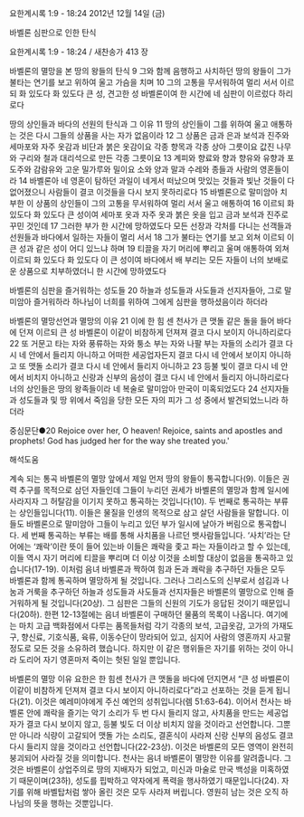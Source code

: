 요한계시록 1:9 - 18:24 
2012년 12월 14일 (금)

바벨론 심판으로 인한 탄식



요한계시록 1:9 - 18:24 / 새찬송가 413 장


바벨론의 멸망을 본 땅의 왕들의 탄식
9 그와 함께 음행하고 사치하던 땅의 왕들이 그가 불타는 연기를 보고 위하여 울고 가슴을 치며 10 그의 고통을 무서워하여 멀리 서서 이르되 화 있도다 화 있도다 큰 성, 견고한 성 바벨론이여 한 시간에 네 심판이 이르렀다 하리로다

땅의 상인들과 바다의 선원의 탄식과 그 이유 
11 땅의 상인들이 그를 위하여 울고 애통하는 것은 다시 그들의 상품을 사는 자가 없음이라 12 그 상품은 금과 은과 보석과 진주와 세마포와 자주 옷감과 비단과 붉은 옷감이요 각종 향목과 각종 상아 그릇이요 값진 나무와 구리와 철과 대리석으로 만든 각종 그릇이요 13 계피와 향료와 향과 향유와 유향과 포도주와 감람유와 고운 밀가루와 밀이요 소와 양과 말과 수레와 종들과 사람의 영혼들이라 14 바벨론아 네 영혼이 탐하던 과일이 네게서 떠났으며 맛있는 것들과 빛난 것들이 다 없어졌으니 사람들이 결코 이것들을 다시 보지 못하리로다 15 바벨론으로 말미암아 치부한 이 상품의 상인들이 그의 고통을 무서워하여 멀리 서서 울고 애통하여 16 이르되 화 있도다 화 있도다 큰 성이여 세마포 옷과 자주 옷과 붉은 옷을 입고 금과 보석과 진주로 꾸민 것인데 17 그러한 부가 한 시간에 망하였도다 모든 선장과 각처를 다니는 선객들과 선원들과 바다에서 일하는 자들이 멀리 서서 18 그가 불타는 연기를 보고 외쳐 이르되 이 큰 성과 같은 성이 어디 있느냐 하며 19 티끌을 자기 머리에 뿌리고 울며 애통하여 외쳐 이르되 화 있도다 화 있도다 이 큰 성이여 바다에서 배 부리는 모든 자들이 너의 보배로운 상품으로 치부하였더니 한 시간에 망하였도다

바벨론의 심판을 즐거워하는 성도들
20 하늘과 성도들과 사도들과 선지자들아, 그로 말미암아 즐거워하라 하나님이 너희를 위하여 그에게 심판을 행하셨음이라 하더라

바벨론의 멸망선언과 멸망의 이유
21 이에 한 힘 센 천사가 큰 맷돌 같은 돌을 들어 바다에 던져 이르되 큰 성 바벨론이 이같이 비참하게 던져져 결코 다시 보이지 아니하리로다 22 또 거문고 타는 자와 풍류하는 자와 퉁소 부는 자와 나팔 부는 자들의 소리가 결코 다시 네 안에서 들리지 아니하고 어떠한 세공업자든지 결코 다시 네 안에서 보이지 아니하고 또 맷돌 소리가 결코 다시 네 안에서 들리지 아니하고 23 등불 빛이 결코 다시 네 안에서 비치지 아니하고 신랑과 신부의 음성이 결코 다시 네 안에서 들리지 아니하리로다 너의 상인들은 땅의 왕족들이라 네 복술로 말미암아 만국이 미혹되었도다 24 선지자들과 성도들과 및 땅 위에서 죽임을 당한 모든 자의 피가 그 성 중에서 발견되었느니라 하더라

중심문단●20 Rejoice over her, O heaven! Rejoice, saints and apostles and prophets! God has judged her for the way she treated you.'

해석도움





계속 되는 통곡
바벨론의 멸망 앞에서 제일 먼저 땅의 왕들이 통곡합니다(9). 이들은 권력 추구를 목적으로 삼던 자들인데 그들이 누리던 권세가 바벨론의 멸망과 함께 일시에 사라지자 그 허탈감을 이기지 못하고 통곡하는 것입니다(10). 두 번째로 통곡하는 부류는 상인들입니다(11). 이들은 물질을 인생의 목적으로 삼고 살던 사람들을 말합니다. 이들도 바벨론으로 말미암아 그들이 누리고 있던 부가 일시에 날아가 버림으로 통곡합니다. 세 번째 통곡하는 부류는 배를 통해 사치품을 나르던 뱃사람들입니다. ‘사치’라는 단어에는 ‘쾌락’이란 뜻이 들어 있는바 이들은 쾌락을 좇고 파는 자들이라고 할 수 있는데, 이들 역시 자기 머리에 티끌을 뿌리며 더 이상 이것을 소비할 대상이 없음을 통곡하고 있습니다(17-19). 이처럼 음녀 바벨론과 짝하여 힘과 돈과 쾌락을 추구하던 자들은 모두 바벨론과 함께 통곡하며 멸망하게 될 것입니다. 그러나 그리스도의 신부로서 섬김과 나눔과 거룩을 추구하던 하늘과 성도들과 사도들과 선지자들은 바벨론의 멸망으로 인해 즐거워하게 될 것입니다(20상). 그 심판은 그들의 신원의 기도가 응답된 것이기 때문입니다(20하). 한편 12-13절에는 음녀 바벨론이 구매하던 물품의 목록이 나옵니다. 여기에는 마치 고급 백화점에서 다루는 품목들처럼 각기 각종의 보석, 고급옷감, 고가의 가재도구, 향신료, 기호식품, 육류, 이동수단이 망라되어 있고, 심지어 사람의 영혼까지 사고팔 정도로 모든 것을 소유하려 했습니다. 하지만 이 같은 행위들은 자기를 위하는 것이 아니라 도리어 자기 영혼마저 죽이는 헛된 일일 뿐입니다.

바벨론의 멸망 이유
요한은 한 힘센 천사가 큰 맷돌을 바다에 던지면서 “큰 성 바벨론이 이같이 비참하게 던져져 결코 다시 보이지 아니하리로다”라고 선포하는 것을 듣게 됩니다(21). 이것은 예레미야에게 주신 예언의 성취입니다(렘 51:63-64). 이어서 천사는 바벨론 안에 쾌락을 즐기는 악기 소리가 두 번 다시 들리지 않고, 사치품을 만드는 세공업자가 결코 다시 보이지 않고, 등불 빛도 더 이상 비치지 않을 것이라고 선언합니다. 그뿐만 아니라 식량이 고갈되어 맷돌 가는 소리도, 결혼식이 사라져 신랑 신부의 음성도 결코 다시 들리지 않을 것이라고 선언합니다(22-23상). 이것은 바벨론의 모든 영역이 완전히 붕괴되어 사라질 것을 의미합니다. 천사는 음녀 바벨론이 멸망한 이유를 알려줍니다. 그것은 바벨론이 상업주의로 땅의 지배자가 되었고, 미신과 마술로 만국 백성을 미혹하였기 때문이며(23하), 성도를 핍박하고 약자에게 폭력을 행사하였기 때문입니다(24). 자기를 위해 바벨탑처럼 쌓아 올린 것은 모두 사라져 버립니다. 영원히 남는 것은 오직 하나님의 뜻을 행하는 것뿐입니다.